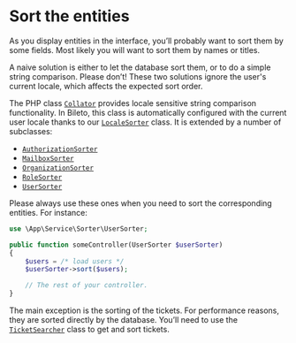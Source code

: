 # Sort the entities

As you display entities in the interface, you’ll probably want to sort them by some fields.
Most likely you will want to sort them by names or titles.

A naive solution is either to let the database sort them, or to do a simple string comparison.
Please don’t!
These two solutions ignore the user's current locale, which affects the expected sort order.

The PHP class [`Collator`](https://www.php.net/manual/class.collator.php) provides locale sensitive string comparison functionality.
In Bileto, this class is automatically configured with the current user locale thanks to our [`LocaleSorter`](/src/Service/Sorter/LocaleSorter.php) class.
It is extended by a number of subclasses:

- [`AuthorizationSorter`](/src/Service/Sorter/AuthorizationSorter.php)
- [`MailboxSorter`](/src/Service/Sorter/MailboxSorter.php)
- [`OrganizationSorter`](/src/Service/Sorter/OrganizationSorter.php)
- [`RoleSorter`](/src/Service/Sorter/RoleSorter.php)
- [`UserSorter`](/src/Service/Sorter/UserSorter.php)

Please always use these ones when you need to sort the corresponding entities.
For instance:

```php
use \App\Service\Sorter\UserSorter;

public function someController(UserSorter $userSorter)
{
    $users = /* load users */
    $userSorter->sort($users);

    // The rest of your controller.
}
```

The main exception is the sorting of the tickets.
For performance reasons, they are sorted directly by the database.
You’ll need to use the [`TicketSearcher`](/src/SearchEngine/TicketSearcher.php) class to get and sort tickets.
